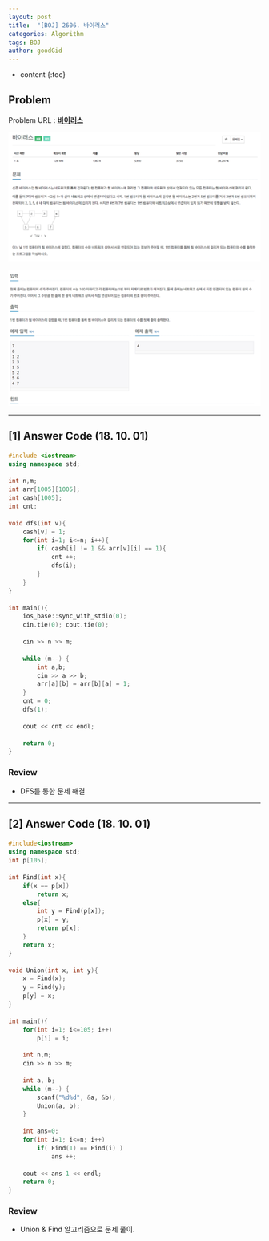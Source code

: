 ```yaml
---
layout: post
title:  "[BOJ] 2606. 바이러스"
categories: Algorithm
tags: BOJ
author: goodGid
---
```

* content
{:toc}

## Problem

Problem URL : **[바이러스](https://www.acmicpc.net/problem/2606)**












![](/assets/img/algorithm/2606_1.png)

![](/assets/img/algorithm/2606_2.png)

---


## [1] Answer Code (18. 10. 01)

``` cpp
#include <iostream>
using namespace std;

int n,m;
int arr[1005][1005];
int cash[1005];
int cnt;

void dfs(int v){
    cash[v] = 1;
    for(int i=1; i<=n; i++){
        if( cash[i] != 1 && arr[v][i] == 1){
            cnt ++;
            dfs(i);
        }
    }
}

int main(){
    ios_base::sync_with_stdio(0);
    cin.tie(0); cout.tie(0);
    
    cin >> n >> m;
    
    while (m--) {
        int a,b;
        cin >> a >> b;
        arr[a][b] = arr[b][a] = 1;
    }
    cnt = 0;
    dfs(1);
    
    cout << cnt << endl;
    
    return 0;
}
```

### Review

* DFS를 통한 문제 해결

---

## [2] Answer Code (18. 10. 01)

``` cpp
#include<iostream>
using namespace std;
int p[105];

int Find(int x){
    if(x == p[x])
        return x;
    else{
        int y = Find(p[x]);
        p[x] = y;
        return p[x];
    }
    return x;
}

void Union(int x, int y){
    x = Find(x);
    y = Find(y);
    p[y] = x;
}

int main(){
    for(int i=1; i<=105; i++)
        p[i] = i;

    int n,m;
    cin >> n >> m;
    
    int a, b;
    while (m--) {
        scanf("%d%d", &a, &b);
        Union(a, b);
    }
    
    int ans=0;
    for(int i=1; i<=n; i++)
        if( Find(1) == Find(i) )
            ans ++;
    
    cout << ans-1 << endl;
    return 0;
}
```

### Review

* Union & Find 알고리즘으로 문제 풀이.